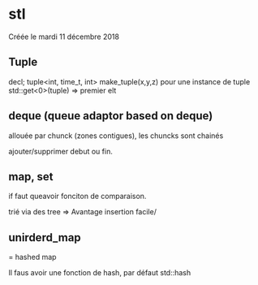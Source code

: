 
#  stl 
Créée le mardi 11 décembre 2018


##  Tuple 


decl; tuple<int, time_t, int>
make_tuple(x,y,z) pour une instance de tuple
std::get<0>(tuple) => premier elt

##  deque (queue adaptor based on deque) 
allouée par chunck (zones contigues), les chuncks sont chainés

ajouter/supprimer debut ou fin.

##  map, set 
if faut queavoir fonciton de comparaison.

trié via des tree => Avantage insertion facile/

##  unirderd_map 
= hashed map

Il faus avoir une fonction de hash, par défaut std::hash<T>
